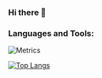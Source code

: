 ### Hi there 👋

### Languages and Tools:

![Metrics](https://metrics.lecoq.io/smkatash?template=classic&base.indepth=false&base.hireable=false&config.timezone=Europe%2FBerlin)

[![Top Langs](https://github-readme-stats.vercel.app/api/top-langs/?username=smkatash&theme=gruvbox&count_private=true)](https://github.com/anuraghazra/github-readme-stats)<br>
